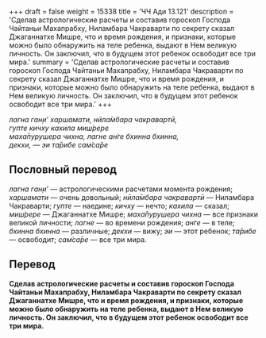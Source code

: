 +++
draft = false
weight = 15338
title = 'ЧЧ Ади 13.121'
description = 'Сделав астрологические расчеты и составив гороскоп Господа Чайтаньи Махапрабху, Ниламбара Чакраварти по секрету сказал Джаганнатхе Мишре, что и время рождения, и признаки, которые можно было обнаружить на теле ребенка, выдают в Нем великую личность. Он заключил, что в будущем этот ребенок освободит все три мира.'
summary = 'Сделав астрологические расчеты и составив гороскоп Господа Чайтаньи Махапрабху, Ниламбара Чакраварти по секрету сказал Джаганнатхе Мишре, что и время рождения, и признаки, которые можно было обнаружить на теле ребенка, выдают в Нем великую личность. Он заключил, что в будущем этот ребенок освободит все три мира.'
+++

_лагна ган̣и’ харшамати, нӣла̄мбара чакравартӣ,  
гупте кичху кахила миш́рере  
маха̄пурушера чихна, лагне ан̇ге бхинна бхинна,  
декхи, — эи та̄рибе сам̇са̄ре_

## Пословный перевод

_лагна_ _ган̣и’_ — астрологическими расчетами момента рождения; _харшамати_ — очень довольный; _нӣла̄мбара_ _чакравартӣ_ — Ниламбара Чакраварти; _гупте_ — наедине; _кичху_ — нечто; _кахила_ — сказал; _миш́рере_ — Джаганнатхе Мишре; _маха̄пурушера_ _чихна_ — все признаки великой личности; _лагне_ — во времени рождения; _ан̇ге_ — в теле; _бхинна_ _бхинна_ — различные; _декхи_ — вижу; _эи_ — этот ребенок; _та̄рибе_ — освободит; _сам̇са̄ре_ — все три мира.

## Перевод

**Сделав астрологические расчеты и составив гороскоп Господа Чайтаньи Махапрабху, Ниламбара Чакраварти по секрету сказал Джаганнатхе Мишре, что и время рождения, и признаки, которые можно было обнаружить на теле ребенка, выдают в Нем великую личность. Он заключил, что в будущем этот ребенок освободит все три мира.**

